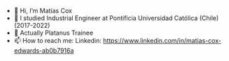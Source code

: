 - 👋 Hi, I’m Matías Cox
- 👀 I studied Industrial Engineer at Pontificia Universidad Católica (Chile) (2017-2022)
- 🍌 Actually Platanus Trainee
- 📫 How to reach me: Linkedin: https://www.linkedin.com/in/matias-cox-edwards-ab0b7916a

<!---
mcox5/mcox5 is a ✨ special ✨ repository because its `README.md` (this file) appears on your GitHub profile.
You can click the Preview link to take a look at your changes.
--->
